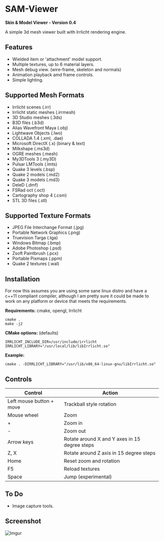 SAM-Viewer
==========

**Skin & Model Viewer - Version 0.4**

A simple 3d mesh viewer built with Irrlicht rendering engine.

Features
--------

* Wielded item or 'attachment' model support.
* Multiple textures, up to 6 material layers.
* Mesh debug view. (wire-frame, skeleton and normals)
* Animation playback amd frame controls.
* Simple lighting.

Supported Mesh Formats
----------------------

* Irrlicht scenes (.irr)
* Irrlicht static meshes (.irrmesh)
* 3D Studio meshes (.3ds)
* B3D files (.b3d)
* Alias Wavefront Maya (.obj)
* Lightwave Objects (.lwo)
* COLLADA 1.4 (.xml, .dae)
* Microsoft DirectX (.x) (binary & text)
* Milkshape (.ms3d)
* OGRE meshes (.mesh)
* My3DTools 3 (.my3D)
* Pulsar LMTools (.lmts)
* Quake 3 levels (.bsp)
* Quake 2 models (.md2)
* Quake 3 models (.md3)
* DeleD (.dmf)
* FSRad oct (.oct)
* Cartography shop 4 (.csm)
* STL 3D files (.stl)

Supported Texture Formats
-------------------------

* JPEG File Interchange Format (.jpg)
* Portable Network Graphics (.png)
* Truevision Targa (.tga)
* Windows Bitmap (.bmp)
* Adobe Photoshop (.psd)
* Zsoft Paintbrush (.pcx)
* Portable Pixmaps (.ppm)
* Quake 2 textures (.wal)

Installation
------------

For now this assumes you are using some sane linux distro and have
a c++11 compliant compiler, although I am pretty sure it could be
made to work on any platform or device that meets the requirements.

**Requirements:** cmake, opengl, Irrlicht
```
cmake .
make -j2
```

**CMake options:** (defaults)
```
IRRLICHT_INCLUDE_DIR=/usr/include/irrlicht
IRRLICHT_LIBRARY="/usr/local/lib/libIrrlicht.so"
```

**Example:**
```
cmake . -DIRRLICHT_LIBRARY="/usr/lib/x86_64-linux-gnu/libIrrlicht.so"
```

Controls
--------

| Control                       | Action                                                         |
|-------------------------------|----------------------------------------------------------------|
| Left mouse button + move      | Trackball style rotation                                       |
| Mouse wheel                   | Zoom                                                           |
| +                             | Zoom in                                                        |
| -                             | Zoom out                                                       |
| Arrow keys                    | Rotate around X and Y axes in 15 degree steps                  |
| Z, X                          | Rotate around Z axis in 15 degree steps                        |
| Home                          | Reset zoom and rotation                                        |
| F5                            | Reload textures                                                |
| Space                         | Jump (experimental)                                            |

To Do
-----

* Image capture tools.

Screenshot
----------

![Imgur](https://i.imgur.com/xIS7pRj.png)


